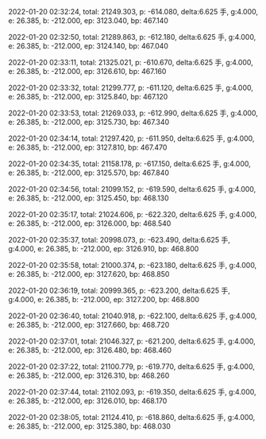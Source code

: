 2022-01-20 02:32:24, total: 21249.303, p: -614.080, delta:6.625 手, g:4.000, e: 26.385, b: -212.000, ep: 3123.040, bp: 467.140

2022-01-20 02:32:50, total: 21289.863, p: -612.180, delta:6.625 手, g:4.000, e: 26.385, b: -212.000, ep: 3124.140, bp: 467.040

2022-01-20 02:33:11, total: 21325.021, p: -610.670, delta:6.625 手, g:4.000, e: 26.385, b: -212.000, ep: 3126.610, bp: 467.160

2022-01-20 02:33:32, total: 21299.777, p: -611.120, delta:6.625 手, g:4.000, e: 26.385, b: -212.000, ep: 3125.840, bp: 467.120

2022-01-20 02:33:53, total: 21269.033, p: -612.990, delta:6.625 手, g:4.000, e: 26.385, b: -212.000, ep: 3125.730, bp: 467.340

2022-01-20 02:34:14, total: 21297.420, p: -611.950, delta:6.625 手, g:4.000, e: 26.385, b: -212.000, ep: 3127.810, bp: 467.470

2022-01-20 02:34:35, total: 21158.178, p: -617.150, delta:6.625 手, g:4.000, e: 26.385, b: -212.000, ep: 3125.570, bp: 467.840

2022-01-20 02:34:56, total: 21099.152, p: -619.590, delta:6.625 手, g:4.000, e: 26.385, b: -212.000, ep: 3125.450, bp: 468.130

2022-01-20 02:35:17, total: 21024.606, p: -622.320, delta:6.625 手, g:4.000, e: 26.385, b: -212.000, ep: 3126.000, bp: 468.540

2022-01-20 02:35:37, total: 20998.073, p: -623.490, delta:6.625 手, g:4.000, e: 26.385, b: -212.000, ep: 3126.910, bp: 468.800

2022-01-20 02:35:58, total: 21000.374, p: -623.180, delta:6.625 手, g:4.000, e: 26.385, b: -212.000, ep: 3127.620, bp: 468.850

2022-01-20 02:36:19, total: 20999.365, p: -623.200, delta:6.625 手, g:4.000, e: 26.385, b: -212.000, ep: 3127.200, bp: 468.800

2022-01-20 02:36:40, total: 21040.918, p: -622.100, delta:6.625 手, g:4.000, e: 26.385, b: -212.000, ep: 3127.660, bp: 468.720

2022-01-20 02:37:01, total: 21046.327, p: -621.200, delta:6.625 手, g:4.000, e: 26.385, b: -212.000, ep: 3126.480, bp: 468.460

2022-01-20 02:37:22, total: 21100.779, p: -619.770, delta:6.625 手, g:4.000, e: 26.385, b: -212.000, ep: 3126.310, bp: 468.260

2022-01-20 02:37:44, total: 21102.093, p: -619.350, delta:6.625 手, g:4.000, e: 26.385, b: -212.000, ep: 3126.010, bp: 468.170

2022-01-20 02:38:05, total: 21124.410, p: -618.860, delta:6.625 手, g:4.000, e: 26.385, b: -212.000, ep: 3125.380, bp: 468.030
